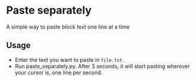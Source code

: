 # Paste separately

A simple way to paste block text one line at a time

## Usage

- Enter the text you want to paste in `file.txt`.
- Run paste_separately.py. After 3 seconds, it will start pasting wherever your cursor is, one line per second.
